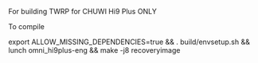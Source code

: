 For building TWRP for CHUWI Hi9 Plus ONLY

To compile

export ALLOW_MISSING_DEPENDENCIES=true && . build/envsetup.sh && lunch omni_hi9plus-eng && make -j8 recoveryimage
